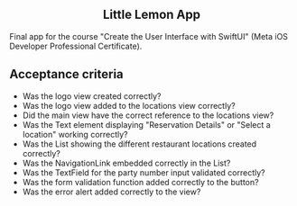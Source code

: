 <h2 align="center">
  Little Lemon App
</h2>

Final app for the course "Create the User Interface with SwiftUI" (Meta iOS Developer Professional Certificate).

## Acceptance criteria
- Was the logo view created correctly?
- Was the logo view added to the locations view correctly?
- Did the main view have the correct reference to the locations view?
- Was the Text element displaying "Reservation Details" or "Select a location" working correctly?
- Was the List showing the different restaurant locations created correctly?
- Was the NavigationLink embedded correctly in the List?
- Was the TextField for the party number input validated correctly?
- Was the form validation function added correctly to the button?
- Was the error alert added correctly to the view?
